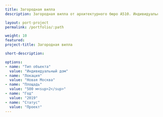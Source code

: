 ```yaml
---
title: Загородная вилла
description: Загородная вилла от архитектурного бюро А510. Индивидуальное проектирование на заказ.

layout: port-project
permalink: /portfolio/:path

weight: 10
featured:
project-title: Загородная вилла

short-description: 

options:
- name: "Тип объекта"
  value: "Индивидуальный дом"
- name: "Локация"
  value: "Новая Москва"
- name: "Площадь"
  value: "500 м<sup>2</sup>"
- name: "Год"
  value: "2019"
- name: "Статус"
  value: "Проект"
---
```

